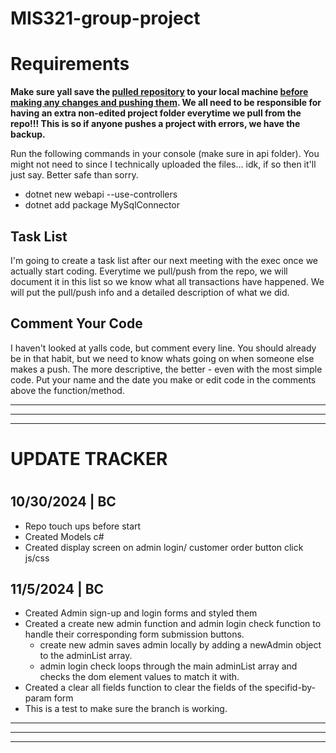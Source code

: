 # MIS321-group-project
<h1>Requirements</h1>
<p><strong>Make sure yall save the <u>pulled repository</u> to your local machine <u>before making any changes and pushing them</u>. We all need to be responsible for having an extra non-edited project folder everytime we pull from the repo!!! This is so if anyone pushes a project with errors, we have the backup.</strong></p>

<p>Run the following commands in your console (make sure in api folder). You might not need to since I technically uploaded the files... idk, if so then it'll just say. Better safe than sorry.</p>
<ul>
  <li>dotnet new webapi --use-controllers</li>
  <li>dotnet add package MySqlConnector</li>
</ul>

<h2>Task List</h2>
<p>I'm going to create a task list after our next meeting with the exec once we actually start coding. Everytime we pull/push from the repo, we will document it in this list so we know what all transactions have happened. We will put the pull/push info and a detailed description of what we did.</p>

<h2>Comment Your Code</h2>
<p>I haven't looked at yalls code, but comment every line. You should already be in that habit, but we need to know whats going on when someone else makes a push. The more descriptive, the better - even with the most simple code. Put your name and the date you make or edit code in the comments above the function/method.</p>

<hr/>
<hr/>
<hr/>

<h1>UPDATE TRACKER<h1>
<h2>10/30/2024 | BC</h2>
<ul>
  <li>Repo touch ups before start</li>
  <li>Created Models c#</li>
  <li>Created display screen on admin login/ customer order button click js/css</li>
</ul>

<h2>11/5/2024 | BC</h2>
<ul>
  <li>Created Admin sign-up and login forms and styled them</li>
  <li>Created a create new admin function and admin login check function to handle their corresponding form submission buttons.
    <ul>
      <li>create new admin saves admin locally by adding a newAdmin object to the adminList array.</li>
      <li>admin login check loops through the main adminList array and checks the dom element values to match it with.</li>
    </ul>
  </li>
  <li>Created a clear all fields function to clear the fields of the specifid-by-param form</li>
  <li>This is a test to make sure the branch is working.</li>
</ul>

<hr/>
<hr/>
<hr/>


